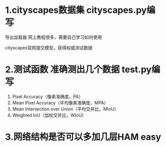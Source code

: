 ﻿# 1.cityscapes数据集 cityscapes.py编写
导出加载器
网上教程很多，需要自己学习如何使用

cityscapes官网提交模型，获得权威测试数据


# 2.测试函数 准确测出几个数据 test.py编写

1. Pixel Accuracy（像素准确度，PA）
2. Mean Pixel Accuracy（平均像素准确度，MPA）
3. Mean Intersection over Union（平均交并比，MIoU）
4. Weighted IoU（加权交并比，WIoU）

# 3.网络结构是否可以多加几层HAM easy